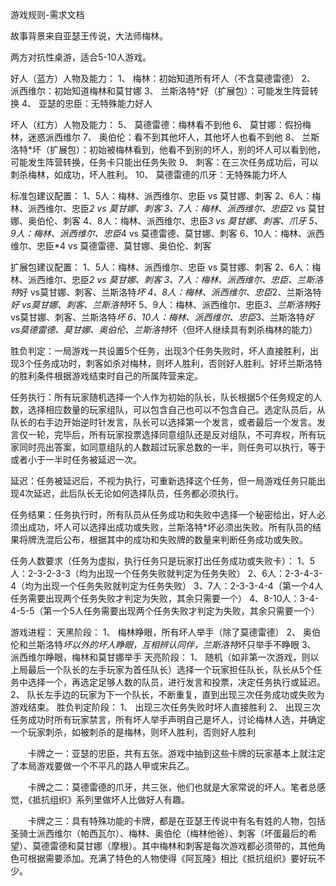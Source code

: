 游戏规则-需求文档


故事背景来自亚瑟王传说，大法师梅林。 

两方对抗性桌游，适合5-10人游戏。 

好人（蓝方）人物及能力： 
1、 梅林：初始知道所有坏人（不含莫德雷德） 
2、 派西维尔：初始知道梅林和莫甘娜 
3、 兰斯洛特*好（扩展包）：可能发生阵营转换 
4、 亚瑟的忠臣：无特殊能力好人 

坏人（红方）人物及能力： 
5、 莫德雷德：梅林看不到他 
6、 莫甘娜：假扮梅林，迷惑派西维尔 
7、 奥伯伦：看不到其他坏人，其他坏人也看不到他 
8、 兰斯洛特*坏（扩展包）：初始被梅林看到，他看不到别的坏人，别的坏人可以看到他，可能发生阵营转换，任务卡只能出任务失败 
9、 刺客：在三次任务成功后，可以刺杀梅林，如成功，坏人胜利。 
10、 莫德雷德的爪牙：无特殊能力坏人 

标准包建议配置： 
1、5人：梅林、派西维尔、忠臣 vs 莫甘娜、刺客 
2、6人：梅林、派西维尔、忠臣*2 vs 莫甘娜、刺客 
3、7人：梅林、派西维尔、忠臣*2 vs 莫甘娜、奥伯伦、刺客 
4、8人：梅林、派西维尔、忠臣*3 vs 莫甘娜、刺客、爪牙 
5、9人：梅林、派西维尔、忠臣*4 vs 莫德雷德、莫甘娜、刺客 
6、10人：梅林、派西维尔、忠臣*4 vs 莫德雷德、莫甘娜、奥伯伦、刺客 

扩展包建议配置： 
1、5人：梅林、派西维尔、忠臣 vs 莫甘娜、刺客 
2、6人：梅林、派西维尔、忠臣*2 vs 莫甘娜、刺客 
3、7人：梅林、派西维尔、忠臣、兰斯洛特*好 vs莫甘娜、刺客、兰斯洛特*坏 
4、8人：梅林、派西维尔、忠臣*2、兰斯洛特*好 vs莫甘娜、刺客、兰斯洛特*坏 
5、9人：梅林、派西维尔、忠臣*3、兰斯洛特*好 vs莫甘娜、刺客、兰斯洛特*坏 
6、10人：梅林、派西维尔、忠臣*3、兰斯洛特*好 vs莫德雷德、莫甘娜、奥伯伦、兰斯洛特*坏（但坏人继续具有刺杀梅林的能力） 



胜负判定：一局游戏一共设置5个任务，出现3个任务失败时，坏人直接胜利，出现3个任务成功时，刺客如杀对梅林，则坏人胜利，否则好人胜利。好坏兰斯洛特的胜利条件根据游戏结束时自己的所属阵营来定。 

任务执行：所有玩家随机选择一个人作为初始的队长，队长根据5个任务规定的人数，选择相应数量的玩家组队，可以包含自己也可以不包含自己。选定队员后，从队长的右手边开始逆时针发言，队长可以选择第一个发言，或者最后一个发言。发言仅一轮，完毕后，所有玩家投票选择同意组队还是反对组队，不可弃权，所有玩家同时亮出答案，如同意组队的人数超过玩家总数的一半，则任务可以执行，等于或者小于一半时任务被延迟一次。 


延迟：任务被延迟后，不视为执行，可重新选择这个任务，但一局游戏任务只能出现4次延迟，此后队长无论如何选择队员，任务都必须执行。 

任务结果：任务执行时，所有队员从任务成功和失败中选择一个秘密给出，好人必须出成功，坏人可以选择出成功或失败，兰斯洛特*坏必须出失败。所有队员的结果将牌洗混后公布，根据其中的成功和失败牌的数量来判断任务成功或失败。 

任务人数要求（任务为虚拟，执行任务只是玩家打出任务成功或失败卡）： 
1、5人：2-3-2-3-3（均为出现一个任务失败就判定为任务失败） 
2、6人：2-3-4-3-4（均为出现一个任务失败就判定为任务失败） 
3、7人：2-3-3-4-4（第一个4人任务需要出现两个任务失败才判定为失败，其余只需要一个） 
4、8-10人：3-4-4-5-5（第一个5人任务需要出现两个任务失败才判定为失败，其余只需要一个） 

游戏进程： 
天黑阶段： 
1、 梅林睁眼，所有坏人举手（除了莫德雷德） 
2、 奥伯伦和兰斯洛特*坏以外的坏人睁眼，互相辨认同伴，兰斯洛特*坏只举手不睁眼 
3、 派西维尔睁眼，梅林和莫甘娜举手 
天亮阶段： 
1、 随机（如非第一次游戏，则以上局最后一个队长的左手玩家为首任队长）选择一个玩家担任队长，队长从5个任务中选择一个，再选定足够人数的队员，进行发言和投票，决定任务执行或延迟。
2、 队长左手边的玩家为下一个队长，不断重复，直到出现三次任务成功或失败为游戏结束。 
胜负判定阶段： 
1、 出现三次任务失败时坏人直接胜利 
2、 出现三次任务成功时所有玩家禁言，所有坏人举手声明自己是坏人，讨论梅林人选，并确定一个玩家刺杀，如被刺杀的是梅林，则坏人胜利，否则好人胜利 


 

　　卡牌之一：亚瑟的忠臣，共有五张。游戏中抽到这些卡牌的玩家基本上就注定了本局游戏要做一个不平凡的路人甲或宋兵乙。



 

　　卡牌之二：莫德雷德的爪牙，共三张，他们也就是大家常说的坏人。笔者总感觉，《抵抗组织》系列里做坏人比做好人有趣。



 

　　卡牌之三：具有特殊功能的卡牌，都是在亚瑟王传说中有名有姓的人物，包括圣骑士派西维尔（帕西瓦尔）、梅林、奥伯伦（梅林他爸）、刺客（坏蛋最后的希望）、莫德雷德和莫甘娜（摩根）。其中梅林和刺客是每次游戏都必须带的，其他角色可根据需要添加。充满了特色的人物使得《阿瓦隆》相比《抵抗组织》要好玩不少。
